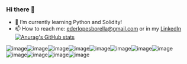 ### Hi there 👋

- 🌱 I’m currently learning Python and Solidity!
- 📫 How to reach me: ederlopesborella@gmail.com or in my <a href="https://www.linkedin.com/in/eder-borella">LinkedIn</a>
[![Anurag's GitHub stats](https://github-readme-stats.vercel.app/api?username=EderBorella)](https://github.com/anuraghazra/github-readme-stats)


![image](https://user-images.githubusercontent.com/94374354/202450147-cfd51e19-6d1b-49df-b834-890d17945197.png)![image](https://user-images.githubusercontent.com/94374354/202450261-41f7c6c3-01e5-477a-9bec-5fadcf2508a7.png)![image](https://user-images.githubusercontent.com/94374354/202450364-1cba09ea-7dd3-41f6-adc1-02384724e656.png)![image](https://user-images.githubusercontent.com/94374354/202450432-9721384d-7ffa-4c5a-8976-7cd765d85a00.png)![image](https://user-images.githubusercontent.com/94374354/202450767-3c99cd10-a690-4cc2-912d-94caffe7c964.png)![image](https://user-images.githubusercontent.com/94374354/202450842-16ee6af7-de9a-44cd-bb4f-5685edf8c2bc.png)![image](https://user-images.githubusercontent.com/94374354/202451005-89819ece-f4c2-4523-b3c5-e724464ad633.png)![image](https://user-images.githubusercontent.com/94374354/202451105-33157685-5e55-45d1-8d7b-34e2d689c5f9.png)![image](https://user-images.githubusercontent.com/94374354/202451520-1c1a5b4e-c055-4153-a0f0-1f4845a589f7.png)![image](https://user-images.githubusercontent.com/94374354/202452507-2e90666e-ab12-45a9-943a-0472b98a18a0.png)![image](https://user-images.githubusercontent.com/94374354/202452828-24f091ec-6980-4dff-8a8c-7ea1e63ce9b4.png)![image](https://user-images.githubusercontent.com/94374354/202453149-e01cd290-b044-482e-b470-73ea8ae180ab.png)

<!--

- 🔭 I’m currently working on ...
- 🌱 I’m currently learning ...
- 👯 I’m looking to collaborate on ...
- 🤔 I’m looking for help with ...
- 💬 Ask me about ...
- 📫 How to reach me: ...
- 😄 Pronouns: ...
- ⚡ Fun fact: ...
-->
